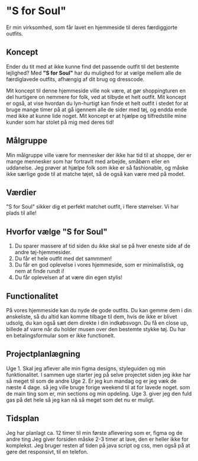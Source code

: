 # "S for Soul"
Er min virksomhed, som får lavet en hjemmeside til deres færdiggjorte outfits.

## Koncept
Ender du tit med at ikke kunne find det passende outfit til det bestemte lejlighed? Med 
**"S for Soul"**  har du mulighed for at vælge mellem alle de færdiglavede outfits, afhængig af dit brug og dresscode. 

Mit koncept til denne hjemmeside ville nok være, at gør shoppingturen en del hurtigere on nemmere for folk, ved at tilbyde et helt outfit. Mit koncept er også, at vise hvordan du lyn-hurtigt kan finde et helt outfit i stedet for at bruge mange timer på at gå igennem alle de sider med tøj, og endda ende med ikke at kunne lide noget. Mit koncept er at hjælpe og tilfredstille mine kunder som har stolet på mig med deres tid!

## Målgruppe
Min målgruppe ville være for mennesker der ikke har tid til at shoppe, der er mange mennesker som har fortravlt med arbejde, småbørn eller en uddanelse. Jeg prøver at hjælpe folk som ikke er så fashionable, og måske ikke særlige gode til at matche tøjet, så de også kan være med på modet. 

## Værdier
"S for Soul" sikker dig et perfekt matchet outfit, i flere størrelser. Vi har plads til alle! 


## Hvorfor vælge "S for Soul"
1. Du sparer massere af tid siden du ikke skal se på hver eneste side af de andre tøj-hjemmesider.
2. Du får et hele outfit med det sammmen!
3. Du får en god oplevelse i vores hjemmeside, som er minimalistisk, og nem at finde rundt i!
4. Du får oplevelsen af at være din egen stylis!


## Functionalitet 
På vores hjemmeside kan du nyde de gode outfits. Du kan gemme dem i din ønskeliste, så du altid kan komme tilbage til dem, hvis de ikke er blivet udsolg, du kan også sæt dem direkte i din indkøbsvogn. Du få en close up, billede af varre når du holder musen over den bestemte stykke tøj. Du har en betalingsformular som er ikke functionelt. 

## Projectplanlægning
Uge 1. Skal jeg aflever alle min figma designs, styleguiden og min funktionalitet. I sammen uge starter jeg på selve projectet siden jeg ikke har så meget til som de andre
Uge 2. Er jeg kun mandag og er jeg væk de næste 4 dage. så jeg ville bruge forige weekend til at for lavede noget. som de main ting som er, min sections og min opdeling.
Uge 3. giver jeg den fuld gas på det hele så jeg kan nå så meget som det nu er muligt.

## Tidsplan
Jeg har planlagt ca. 12 timer til min første aflevering som er, figma og de andre ting
Jeg giver forsiden måske 2-3 timer at lave, den er heller ikke for komplekst.
Jeg bruger resten af tiden på java script og css, men også på at gøre det responsivt, til en telefon.